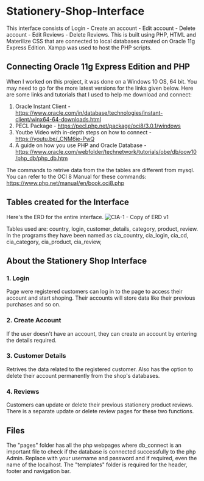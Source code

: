 # Stationery-Shop-Interface

This interface consists of Login - Create an account - Edit account - Delete account - Edit Reviews - Delete Reviews.
This is built using PHP, HTML and Materilize CSS that are connected to local databases created on Oracle 11g Express Edition. Xampp was used to host the PHP scripts.

## Connecting Oracle 11g Express Edition and PHP

When I worked on this project, it was done on a Windows 10 OS, 64 bit. You may need to go for the more latest versions for the links given below.
Here are some links and tutorials that I used to help me download and connect:
1. Oracle Instant Client - https://www.oracle.com/in/database/technologies/instant-client/winx64-64-downloads.html
2. PECL Package - https://pecl.php.net/package/oci8/3.0.1/windows
3. Youtbe Video with in-depth steps on how to connect - https://youtu.be/_CNM6ie-PwQ
4. A guide on how you use PHP and Oracle Database - https://www.oracle.com/webfolder/technetwork/tutorials/obe/db/oow10/php_db/php_db.htm

The commands to retrive data from the the tables are different from mysql. You can refer to the OCI 8 Manual for these commands: https://www.php.net/manual/en/book.oci8.php

## Tables created for the Interface

Here's the ERD for the entire interface.
![CIA-1 - Copy of ERD v1](https://github.com/SHAlockHolmes/Stationery-Shop-Interface/assets/128177155/583c5822-b471-436b-b9b1-3a4879d5349e)

Tables used are: country, login, customer_details, category, product, review.
In the programs they have been named as cia_country, cia_login, cia_cd, cia_category, cia_product, cia_review,

## About the Stationery Shop Interface

### 1. Login
Page were registered customers can log in to the page to access their account and start shoping. Their accounts will store data like their previous purchases and so on.

### 2. Create Account
If the user doesn't have an account, they can create an account by entering the details required.

### 3. Customer Details
Retrives the data related to the registered customer. Also has the option to delete their account permanently from the shop's databases.

### 4. Reviews
Customers can update or delete their previous stationery product reviews. There is a separate update or delete review pages for these two functions.

## Files

The "pages" folder has all the php webpages where db_connect is an important file to check if the database is connected successfully to the php Admin. Replace with your username and password and if required, even the name of the localhost.
The "templates" folder is required for the header, footer and navigation bar.


